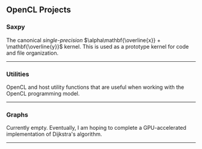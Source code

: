 ## OpenCL Projects

### Saxpy ###

The canonical *single-precision* $\alpha\mathbf{\overline{x}} + \mathbf{\overline{y}}$ kernel. This is used as a prototype kernel for code and file organization.

---

### Utilities ###

OpenCL and host utility functions that are useful when working with the OpenCL programming model.

---

### Graphs ###

Currently empty. Eventually, I am hoping to complete a GPU-accelerated implementation of Dijkstra's algorithm.

---
